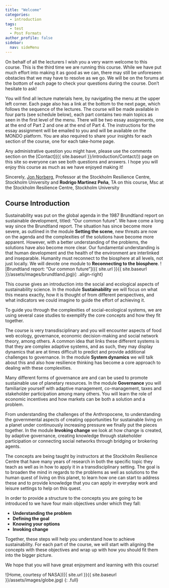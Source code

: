 ```yaml
---
title: "Welcome"
categories:
  - introduction
tags:
  - test
  - Post Formats
author_profile: false
sidebar:
  nav: sideMenu
---
```


On behalf of all the lecturers I wish you a very warm welcome to this course. This is the third time we are running this course. While we have put much effort into making it as good as we can, there may still be unforeseen obstacles that we may have to resolve as we go. We will be on the forums at the bottom of each page to check your questions during the course. Don’t hesitate to ask!

You will find all lecture materials here, by navigating the menu at the upper left corner. Each page also has a link at the bottom to the next page, which follows the sequence of the lectures. The course will be made available in four parts (see schedule below), each part contains two main topics as seen in the first level of the menu. There will be two essay assignments, one at the end of Part 2 and one at the end of Part 4. The instructions for the essay assignment will be emailed to you and will be available on the MONDO platform. You are also required to share your insights for each section of the course, one for each take-home page.

Any administrative question you might have, please use the comments section on the [Contact]({{ site.baseurl }}/introduction/Contact/)) page on this site so everyone can see both questions and answers. I hope you will enjoy this course as much as we have enjoyed making it!

Sincerely, [Jon Norberg](http://www.stockholmresilience.org/21/contact/staff/9-19-2008-norberg.html), Professor at the Stockholm Resilience Centre, Stockholm University and __Rodrigo Martinez Peña__, TA on this course, Msc at the Stockholm Resilience Centre, Stockholm University


## Course Introduction

Sustainability was put on the global agenda in the 1987 Brundtland report on sustainable development, titled: “Our common future”. We have come a long way since the Brundtland report. The situation has since become more severe, as outlined in the module __Setting the scene__, new threats are now on the agenda and the complexities of the solutions have become more apparent. However, with a better understanding of the problems, the solutions have also become more clear. Our fundamental understanding is that human development and the health of the environment are interlinked and inseparable. Humanity must reconnect to the biosphere at all levels, not just locally. We will devote one module to __Reconnecting to the biosphere__. ![Brundtland report: “Our common future”]({{ site.url }}{{ site.baseurl }}/assets/images/brundtland.jpg){: .align-right}

This course gives an introduction into the social and ecological aspects of sustainability science. In the module __Sustainability__ we will focus on what this means exactly, how it is thought of from different perspectives, and what indicators we could imagine to guide the effort of achieving it.

To guide you through the complexities of social-ecological systems, we are using several case studies to exemplify the core concepts and how they fit together.

The course is very transdisciplinary and you will encounter aspects of food web ecology, governance, economic decision-making and social network theory, among others. A common idea that links these different systems is that they are complex adaptive systems, and as such, they may display dynamics that are at times difficult to predict and provide additional challenges to governance. In the module __System dynamics__ we will talk about this and also how resilience thinking has become a core approach to dealing with these complexities.

Many different forms of governance are and can be used to promote sustainable use of planetary resources. In the module __Governance__ you will familiarize yourself with adaptive management, co-management, taxes and stakeholder participation among many others. You will learn the role of economic incentives and how markets can be both a solution and a problem.

From understanding the challenges of the Anthropocene, to understanding the governmental aspects of creating opportunities for sustainable living on a planet under continuously increasing pressure we finally put the pieces together. In the module __Invoking change__ we look at how change is created, by adaptive governance, creating knowledge through stakeholder participation or connecting social networks through bridging or brokering agents.

The concepts are being taught by instructors at the Stockholm Resilience Centre that have many years of research in both the specific topic they teach as well as in how to apply it in a transdisciplinary setting. The goal is to broaden the mind in regards to the problems as well as solutions to the human quest of living on this planet, to learn how one can start to address these and to provide knowledge that you can apply in everyday work and leisure settings to help on this quest.

In order to provide a structure to the concepts you are going to be introduced to we have four main objectives under which they fall:

* __Understanding the problem__
* __Defining the goal__
* __Knowing your options__
* __Invoking change__

Together, these steps will help you understand how to achieve sustainability. For each part of the course, we will start with aligning the concepts with these objectives and wrap up with how you should fit them into the bigger picture.

We hope that you will have great enjoyment and learning with this course!

![Home, courtesy of NASA]({{ site.url }}{{ site.baseurl }}/assets/images/globe.jpg)
{: .full}

